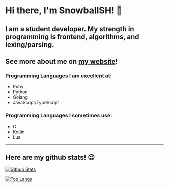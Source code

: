 # Hi there, I'm SnowballSH! 👋

## I am a student developer. My strength in programming is frontend, algorithms, and lexing/parsing.
## See more about me on [my website](http://snowballsh.me/)!

### Programming Languages I am excellent at:
- Ruby
- Python
- Golang
- JavaScript/TypeScript

### Programming Languages I sometimes use:
- C
- Kotlin
- Lua

---

## Here are my github stats! 😉
[![Github Stats](https://github-readme-stats.vercel.app/api?username=SnowballSH&show_icons=true&theme=buefy)](https://github.com/SnowballSH/)

[![Top Langs](https://github-readme-stats.vercel.app/api/top-langs/?username=SnowballSH&show_icons=true&theme=buefy&layout=compact&langs_count=8&hide=C)](https://github.com/SnowballSH/)
